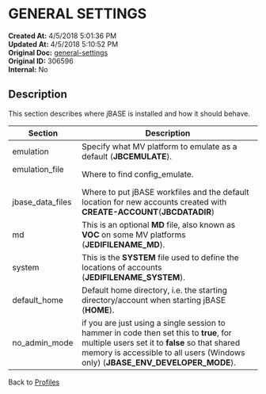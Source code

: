 # GENERAL SETTINGS

**Created At:** 4/5/2018 5:01:36 PM  
**Updated At:** 4/5/2018 5:10:52 PM  
**Original Doc:** [general-settings](https://docs.jbase.com/44253-profiles/general-settings)  
**Original ID:** 306596  
**Internal:** No  

## Description

This section describes where jBASE is installed and how it should behave.

| Section | Description |
| --- | --- |
| emulation   | Specify what MV platform to emulate as a default (**JBCEMULATE**). |
| emulation\_file           | Where to find config\_emulate. |
| jbase\_data\_files | Where to put jBASE workfiles and the default location for new accounts created with **CREATE-ACCOUNT**(**JBCDATADIR**) |
| md | This is an optional **MD** file, also known as **VOC** on some MV platforms (**JEDIFILENAME\_MD**). |
| system | This is the **SYSTEM** file used to define the locations of accounts (**JEDIFILENAME\_SYSTEM**). |
| default\_home | Default home directory, i.e. the starting directory/account when starting jBASE (**HOME**). |
| no\_admin\_mode | if you are just using a single session to hammer in code then set this to **true**, for multiple users set it to **false** so that shared memory is accessible to all users (Windows only) (**JBASE\_ENV\_DEVELOPER\_MODE**). |

Back to [Profiles](./../jbase-profiles)
